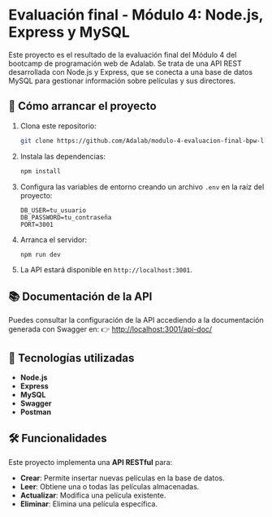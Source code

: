 # Evaluación final - Módulo 4: Node.js, Express y MySQL
Este proyecto es el resultado de la evaluación final del Módulo 4 del bootcamp de programación web de Adalab. Se trata de una API REST desarrollada con Node.js y Express, que se conecta a una base de datos MySQL para gestionar información sobre películas y sus directores.

## 🚀 Cómo arrancar el proyecto
1. Clona este repositorio:
   ```bash
   git clone https://github.com/Adalab/modulo-4-evaluacion-final-bpw-laiapozo.git
   ```
2. Instala las dependencias:

   ```bash
   npm install
   ```
3. Configura las variables de entorno creando un archivo `.env` en la raíz del proyecto:
   ```env
   DB_USER=tu_usuario
   DB_PASSWORD=tu_contraseña
   PORT=3001
   ```
4. Arranca el servidor:

   ```bash
   npm run dev
   ```
5. La API estará disponible en `http://localhost:3001`.

## 📚 Documentación de la API
Puedes consultar la configuración de la API accediendo a la documentación generada con Swagger en:
👉 [http://localhost:3001/api-doc/](http://localhost:3001/api-doc/)

## 🔧 Tecnologías utilizadas

- **Node.js**
- **Express**
- **MySQL**
- **Swagger**
- **Postman**

## 🛠️ Funcionalidades
Este proyecto implementa una **API RESTful** para:

- **Crear**: Permite insertar nuevas películas en la base de datos.
- **Leer**: Obtiene una o todas las películas almacenadas.
- **Actualizar**: Modifica una película existente.
- **Eliminar**: Elimina una película específica.
